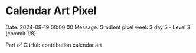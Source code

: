 # Calendar Art Pixel

Date: 2024-08-19 00:00:00
Message: Gradient pixel week 3 day 5 - Level 3 (commit 1/8)

Part of GitHub contribution calendar art
